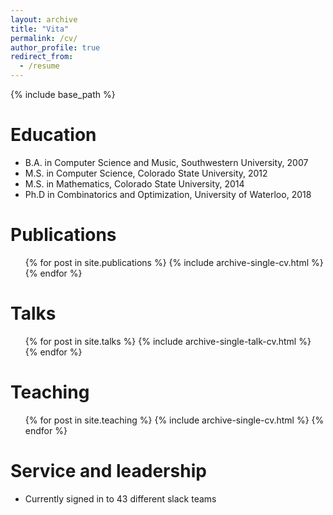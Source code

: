 ```yaml
---
layout: archive
title: "Vita"
permalink: /cv/
author_profile: true
redirect_from:
  - /resume
---
```


{% include base_path %}


Education
======
* B.A. in Computer Science and Music, Southwestern University, 2007
* M.S. in Computer Science, Colorado State University, 2012
* M.S. in Mathematics, Colorado State University, 2014
* Ph.D in Combinatorics and Optimization, University of Waterloo, 2018

Publications
======
  <ul>{% for post in site.publications %}
    {% include archive-single-cv.html %}
  {% endfor %}</ul>
  
Talks
======
  <ul>{% for post in site.talks %}
    {% include archive-single-talk-cv.html %}
  {% endfor %}</ul>
  
Teaching
======
  <ul>{% for post in site.teaching %}
    {% include archive-single-cv.html %}
  {% endfor %}</ul>
  
Service and leadership
======
* Currently signed in to 43 different slack teams
